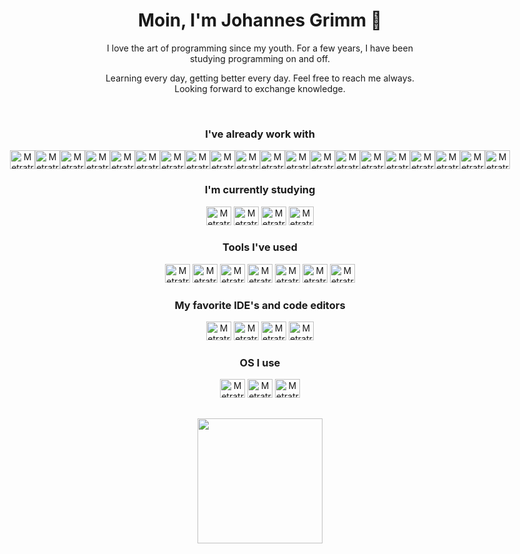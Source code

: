 <h1 align="center">Moin, I'm Johannes Grimm 👋</h1>

<p align="center">I love the art of programming since my youth. For a few years, I have been studying programming on and off.</p>
<p align="center">Learning every day, getting better every day. Feel free to reach me always. Looking forward to exchange knowledge.</p>

<div align="center">
  <div style="display: inline_block"><br>
  <h3>I've already work with</h3>
    <div style="flex-wrap:warp; max-width: 600px; display:flex; justify-content:center;">
      <img alt="Metratrj-HTML" height="30" width="40" src="https://cdn.jsdelivr.net/gh/devicons/devicon@latest/icons/html5/html5-original.svg" />
      <img alt="Metratrj-CSS" height="30" width="40" src="https://cdn.jsdelivr.net/gh/devicons/devicon@latest/icons/css3/css3-original.svg" />
      <img alt="Metratrj-Bootstrap" height="30" width="40" src="https://cdn.jsdelivr.net/gh/devicons/devicon@latest/icons/bootstrap/bootstrap-original.svg" />
      <img alt="Metratrj-Javascript" height="30" width="40" src="https://cdn.jsdelivr.net/gh/devicons/devicon@latest/icons/javascript/javascript-original.svg" />
      <img alt="Metratrj-Typescript" height="30" width="40" src="https://cdn.jsdelivr.net/gh/devicons/devicon@latest/icons/typescript/typescript-original.svg" />
      <img alt="Metratrj-Angular" height="30" width="40" src="https://cdn.jsdelivr.net/gh/devicons/devicon@latest/icons/angular/angular-original.svg" />
      <img alt="Metratrj-RxJs" height="30" width="40" src="https://cdn.jsdelivr.net/gh/devicons/devicon@latest/icons/rxjs/rxjs-original.svg" />
      <img alt="Metratrj-NGINX" height="30" width="40" src="https://cdn.jsdelivr.net/gh/devicons/devicon@latest/icons/nginx/nginx-original.svg" />
      <img alt="Metratrj-TraefikProxy" height="30" width="40" src="https://cdn.jsdelivr.net/gh/devicons/devicon@latest/icons/traefikproxy/traefikproxy-original.svg" />
      <img alt="Metratrj-CPP" height="30" width="40" src="https://cdn.jsdelivr.net/gh/devicons/devicon@latest/icons/cplusplus/cplusplus-original.svg" />
      <img alt="Metratrj-CSharp" height="30" width="40" src="https://cdn.jsdelivr.net/gh/devicons/devicon@latest/icons/csharp/csharp-original.svg" />
      <img alt="Metratrj-MariaDB" height="30" width="40" src="https://cdn.jsdelivr.net/gh/devicons/devicon@latest/icons/mariadb/mariadb-original.svg" />
      <img alt="Metratrj-MySQL" height="30" width="40" src="https://cdn.jsdelivr.net/gh/devicons/devicon@latest/icons/mysql/mysql-original.svg" />
      <img alt="Metratrj-Redis" height="30" width="40" src="https://cdn.jsdelivr.net/gh/devicons/devicon@latest/icons/redis/redis-original.svg" />
      <img alt="Metratrj-NPM" height="30" width="40" src="https://cdn.jsdelivr.net/gh/devicons/devicon@latest/icons/npm/npm-original-wordmark.svg" />
      <img alt="Metratrj-PNPM" height="30" width="40" src="https://cdn.jsdelivr.net/gh/devicons/devicon@latest/icons/pnpm/pnpm-original.svg" />
      <img alt="Metratrj-NuGet" height="30" width="40" src="https://cdn.jsdelivr.net/gh/devicons/devicon@latest/icons/nuget/nuget-original.svg" />    
      <img alt="Metratrj-SSH" height="30" width="40" src="https://cdn.jsdelivr.net/gh/devicons/devicon@latest/icons/ssh/ssh-original.svg" />
      <img alt="Metratrj-Bash" height="30" width="40" src="https://cdn.jsdelivr.net/gh/devicons/devicon@latest/icons/bash/bash-original.svg" />
      <img alt="Metratrj-Docker" height="30" width="40" src="https://cdn.jsdelivr.net/gh/devicons/devicon@latest/icons/docker/docker-original.svg" />
    </div>
  </div>

  <h3>I'm currently studying</h3>  
    <img alt="Metratrj-Rust" height="30" width="40" src="https://cdn.jsdelivr.net/gh/devicons/devicon/icons/rust/rust-original.svg" />
    <img alt="Metratrj-Redis" height="30" width="40" src="https://cdn.jsdelivr.net/gh/devicons/devicon@latest/icons/redis/redis-original.svg" />  
    <img alt="Metratrj-Postgres" height="30" width="40" src="https://cdn.jsdelivr.net/gh/devicons/devicon@latest/icons/postgresql/postgresql-original.svg" />
    <img alt="Metratrj-Nextjs" height="30" width="40" src="https://cdn.jsdelivr.net/gh/devicons/devicon/icons/nextjs/nextjs-original.svg" />

  <h3>Tools I've used</h3>
    <img alt="Metratrj-Git" height="30" width="40" src="https://cdn.jsdelivr.net/gh/devicons/devicon/icons/git/git-original.svg" />
    <img alt="Metratrj-GitHub" height="30" width="40" src="https://cdn.jsdelivr.net/gh/devicons/devicon/icons/github/github-original.svg" />
    <img alt="Metratrj-GitLab" height="30" width="40" src="https://cdn.jsdelivr.net/gh/devicons/devicon/icons/gitlab/gitlab-original.svg" />
    <img alt="Metratrj-Filezilla" height="30" width="40" src="https://cdn.jsdelivr.net/gh/devicons/devicon@latest/icons/filezilla/filezilla-original.svg" />
    <img alt="Metratrj-Chrome" height="30" width="40" src="https://cdn.jsdelivr.net/gh/devicons/devicon@latest/icons/chrome/chrome-original.svg" />
    <img alt="Metratrj-Firefox" height="30" width="40" src="https://cdn.jsdelivr.net/gh/devicons/devicon@latest/icons/firefox/firefox-original.svg" />
    <img alt="Metratrj-Sorcetree" height="30" width="40" src="https://cdn.jsdelivr.net/gh/devicons/devicon@latest/icons/sourcetree/sourcetree-original.svg" />
    
  <h3>My favorite IDE's and code editors</h3>
    <img alt="Metratrj-JetBrains" height="30" width="40" src="https://cdn.jsdelivr.net/gh/devicons/devicon@latest/icons/jetbrains/jetbrains-original.svg" />
    <img alt="Metratrj-Rider" height="30" width="40" src="https://cdn.jsdelivr.net/gh/devicons/devicon@latest/icons/rider/rider-original.svg" />
    <img alt="Metratrj-VisualStudio" height="30" width="40" src="https://cdn.jsdelivr.net/gh/devicons/devicon@latest/icons/visualstudio/visualstudio-original.svg" />
    <img alt="Metratrj-VSCode" height="30" width="40" src="https://cdn.jsdelivr.net/gh/devicons/devicon@latest/icons/vscode/vscode-original.svg" />
    

  <h3>OS I use</h3>
    <img alt="Metratrj-Windows" height="30" width="40" src="https://cdn.jsdelivr.net/gh/devicons/devicon@latest/icons/windows11/windows11-original.svg" />
    <img alt="Metratrj-Ubuntu" height="30" width="40" src="https://cdn.jsdelivr.net/gh/devicons/devicon@latest/icons/ubuntu/ubuntu-original.svg" />
    <img alt="Metratrj-Debian" height="30" width="40" src="https://cdn.jsdelivr.net/gh/devicons/devicon@latest/icons/debian/debian-original.svg" />
    
</div>
 
##
<div align="center" style="display: inline_block">
  <img height="200em" src="https://github-readme-stats.vercel.app/api?username=Metratrj&show_icons=true&theme=radical">
</div>
